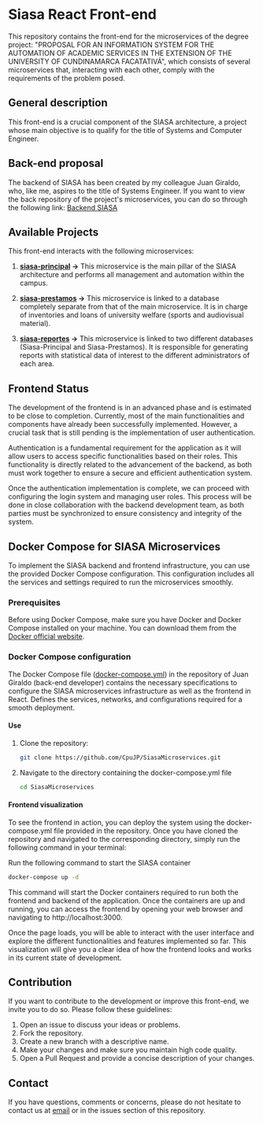 # Siasa React Front-end

This repository contains the front-end for the microservices of the degree project: "PROPOSAL FOR AN INFORMATION SYSTEM FOR THE AUTOMATION OF ACADEMIC SERVICES IN THE EXTENSION OF THE UNIVERSITY OF CUNDINAMARCA FACATATIVÁ", which consists of several microservices that, interacting with each other, comply with the requirements of the problem posed.

## General description

This front-end is a crucial component of the SIASA architecture, a project whose main objective is to qualify for the title of Systems and Computer Engineer.

## Back-end proposal

The backend of SIASA has been created by my colleague Juan Giraldo, who, like me, aspires to the title of Systems Engineer. If you want to view the back repository of the project's microservices, you can do so through the following link: [Backend SIASA](https://github.com/CpuJP/SiasaMicroservices)

## Available Projects

This front-end interacts with the following microservices:

1. **[siasa-principal](https://github.com/CpuJP/SiasaMicroservices/tree/siasa-principal) ->** This microservice is the main pillar of the SIASA architecture and performs all management and automation within the campus.

2. **[siasa-prestamos](https://github.com/CpuJP/SiasaMicroservices/tree/siasa-prestamos) ->** This microservice is linked to a database completely separate from that of the main microservice. It is in charge of inventories and loans of university welfare (sports and audiovisual material).

3. **[siasa-reportes](https://github.com/CpuJP/SiasaMicroservices/tree/siasa-reportes) ->** This microservice is linked to two different databases (Siasa-Principal and Siasa-Prestamos). It is responsible for generating reports with statistical data of interest to the different administrators of each area.

## Frontend Status

The development of the frontend is in an advanced phase and is estimated to be close to completion. Currently, most of the main functionalities and components have already been successfully implemented. However, a crucial task that is still pending is the implementation of user authentication.

Authentication is a fundamental requirement for the application as it will allow users to access specific functionalities based on their roles. This functionality is directly related to the advancement of the backend, as both must work together to ensure a secure and efficient authentication system.

Once the authentication implementation is complete, we can proceed with configuring the login system and managing user roles. This process will be done in close collaboration with the backend development team, as both parties must be synchronized to ensure consistency and integrity of the system.

## Docker Compose for SIASA Microservices

To implement the SIASA backend and frontend infrastructure, you can use the provided Docker Compose configuration. This configuration includes all the services and settings required to run the microservices smoothly.

### Prerequisites

Before using Docker Compose, make sure you have Docker and Docker Compose installed on your machine. You can download them from the [Docker official website](https://www.docker.com/get-started).

### Docker Compose configuration

The Docker Compose file ([docker-compose.yml](https://github.com/CpuJP/SiasaMicroservices/blob/main/docker-compose.yml)) in the repository of Juan Giraldo (back-end developer) contains the necessary specifications to configure the SIASA microservices infrastructure as well as the frontend in React. Defines the services, networks, and configurations required for a smooth deployment.

#### Use

1. Clone the repository:
   ```bash
   git clone https://github.com/CpuJP/SiasaMicroservices.git
   ```
   
2. Navigate to the directory containing the docker-compose.yml file
   ```bash
   cd SiasaMicroservices
   ```

#### Frontend visualization

To see the frontend in action, you can deploy the system using the docker-compose.yml file provided in the repository. Once you have cloned the repository and navigated to the corresponding directory, simply run the following command in your terminal:

Run the following command to start the SIASA container
   ```bash
   docker-compose up -d
   ```

This command will start the Docker containers required to run both the frontend and backend of the application. Once the containers are up and running, you can access the frontend by opening your web browser and navigating to http://localhost:3000.

Once the page loads, you will be able to interact with the user interface and explore the different functionalities and features implemented so far. This visualization will give you a clear idea of how the frontend looks and works in its current state of development.








## Contribution

If you want to contribute to the development or improve this front-end, we invite you to do so. Please follow these guidelines:

1. Open an issue to discuss your ideas or problems.
2. Fork the repository.
3. Create a new branch with a descriptive name.
4. Make your changes and make sure you maintain high code quality.
5. Open a Pull Request and provide a concise description of your changes.

## Contact

If you have questions, comments or concerns, please do not hesitate to contact us at [email](crisfer.montejo2320@gmail.com) or in the issues section of this repository.
